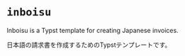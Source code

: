 # `inboisu`

Inboisu is a Typst template for creating Japanese invoices.

日本語の請求書を作成するためのTypstテンプレートです。